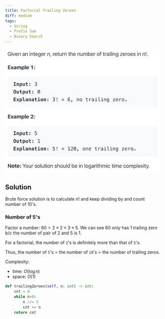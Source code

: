 ```yaml
---
title: Factorial Trailing Zeroes
diff: medium
tags:
  - String
  - Prefix Sum
  - Binary Search
---
```


<img class="medium-zoom" src="/algo/factorial-trailing-zeroes.png" alt="https://leetcode.com/problems/factorial-trailing-zeroes">

## Solution

Brute force solution is to calculate $n!$ and keep dividing by and count number of $10$'s.

### Number of 5's

Factor a number: $60 = 2 \times 2 \times 3 \times 5$. We can see $60$ only has 1 trailing zero b/c the number of pair of $2$ and $5$ is 1.

For a factorial, the number of `2`'s is definitely more than that of `5`'s.

Thus, the number of `5`'s $=$ the number of `10`'s $=$ the number of trailing zeros.

Complexity:

- time: $O(\log n)$
- space: $O(1)$

```py
def trailingZeroes(self, n: int) -> int:
    cnt = 0
    while n>0:
        n //= 5
        cnt += n
    return cnt
```
